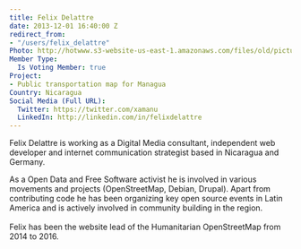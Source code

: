 ```yaml
---
title: Felix Delattre
date: 2013-12-01 16:40:00 Z
redirect_from:
- "/users/felix_delattre"
Photo: http://hotwww.s3-website-us-east-1.amazonaws.com/files/old/pictures/picture-72-1435074751.jpg
Member Type:
  Is Voting Member: true
Project:
- Public transportation map for Managua
Country: Nicaragua
Social Media (Full URL):
  Twitter: https://twitter.com/xamanu
  LinkedIn: http://linkedin.com/in/felixdelattre
---
```


<p>Felix Delattre is working as a Digital Media consultant, independent web developer and internet communication strategist based in Nicaragua and Germany.</p><p>As a Open Data and Free Software activist he is involved in various movements and projects (OpenStreetMap, Debian, Drupal). Apart from contributing code he has been organizing key open source events in Latin America and is actively involved in community building in the region.<br><br>Felix has been the website lead of the Humanitarian OpenStreetMap from 2014 to 2016.</p>
